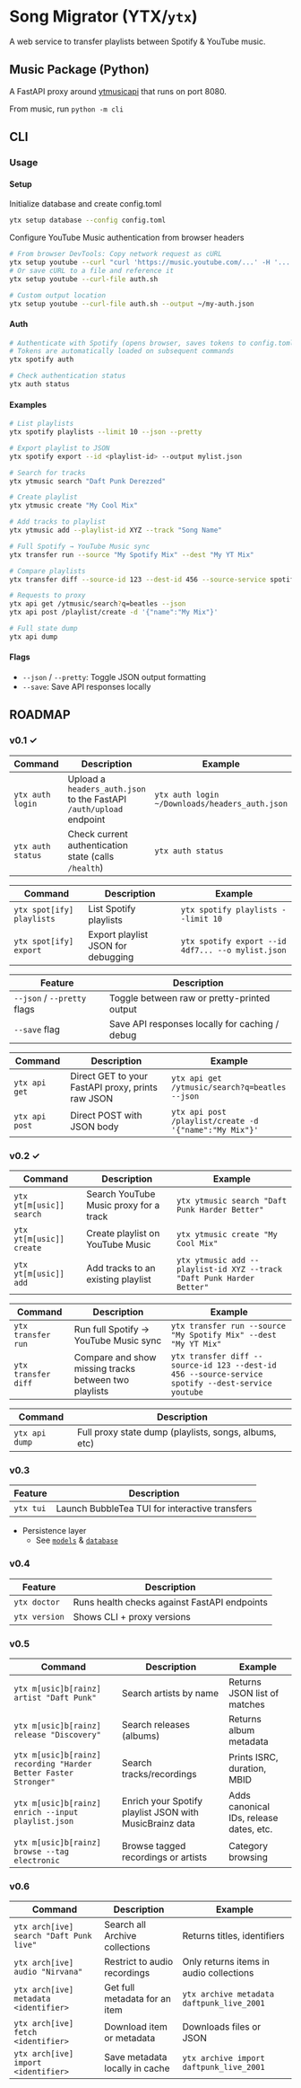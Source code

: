 # Song Migrator (YTX/`ytx`)

A web service to transfer playlists between Spotify & YouTube music.

## Music Package (Python)

A FastAPI proxy around [ytmusicapi](https://github.com/sigma67/ytmusicapi) that runs on port 8080.

From music, run `python -m cli`

## CLI

### Usage

#### Setup

Initialize database and create config.toml

```sh
ytx setup database --config config.toml
```

Configure YouTube Music authentication from browser headers

```sh
# From browser DevTools: Copy network request as cURL
ytx setup youtube --curl "curl 'https://music.youtube.com/...' -H '...'"
# Or save cURL to a file and reference it
ytx setup youtube --curl-file auth.sh

# Custom output location
ytx setup youtube --curl-file auth.sh --output ~/my-auth.json
```

#### Auth

```sh
# Authenticate with Spotify (opens browser, saves tokens to config.toml)
# Tokens are automatically loaded on subsequent commands
ytx spotify auth

# Check authentication status
ytx auth status
```

#### Examples

```sh
# List playlists
ytx spotify playlists --limit 10 --json --pretty

# Export playlist to JSON
ytx spotify export --id <playlist-id> --output mylist.json

# Search for tracks
ytx ytmusic search "Daft Punk Derezzed"

# Create playlist
ytx ytmusic create "My Cool Mix"

# Add tracks to playlist
ytx ytmusic add --playlist-id XYZ --track "Song Name"

# Full Spotify → YouTube Music sync
ytx transfer run --source "My Spotify Mix" --dest "My YT Mix"

# Compare playlists
ytx transfer diff --source-id 123 --dest-id 456 --source-service spotify --dest-service youtube

# Requests to proxy
ytx api get /ytmusic/search?q=beatles --json
ytx api post /playlist/create -d '{"name":"My Mix"}'

# Full state dump
ytx api dump
```

#### Flags

- `--json` / `--pretty`: Toggle JSON output formatting
- `--save`: Save API responses locally

## ROADMAP

### v0.1 ✓

| Command           | Description                                                         | Example                                        |
| ----------------- | ------------------------------------------------------------------- | ---------------------------------------------- |
| `ytx auth login`  | Upload a `headers_auth.json` to the FastAPI `/auth/upload` endpoint | `ytx auth login ~/Downloads/headers_auth.json` |
| `ytx auth status` | Check current authentication state (calls `/health`)                | `ytx auth status`                              |

| Command                   | Description                        | Example                                           |
| ------------------------- | ---------------------------------- | ------------------------------------------------- |
| `ytx spot[ify] playlists` | List Spotify playlists             | `ytx spotify playlists --limit 10`                |
| `ytx spot[ify] export`    | Export playlist JSON for debugging | `ytx spotify export --id 4df7... --o mylist.json` |

| Feature                     | Description                                    |
| --------------------------- | ---------------------------------------------- |
| `--json` / `--pretty` flags | Toggle between raw or pretty-printed output    |
| `--save` flag               | Save API responses locally for caching / debug |

| Command        | Description                                       | Example                                                |
| -------------- | ------------------------------------------------- | ------------------------------------------------------ |
| `ytx api get`  | Direct GET to your FastAPI proxy, prints raw JSON | `ytx api get /ytmusic/search?q=beatles --json`         |
| `ytx api post` | Direct POST with JSON body                        | `ytx api post /playlist/create -d '{"name":"My Mix"}'` |

### v0.2 ✓

| Command                  | Description                            | Example                                                               |
| ------------------------ | -------------------------------------- | --------------------------------------------------------------------- |
| `ytx yt[m[usic]] search` | Search YouTube Music proxy for a track | `ytx ytmusic search "Daft Punk Harder Better"`                        |
| `ytx yt[m[usic]] create` | Create playlist on YouTube Music       | `ytx ytmusic create "My Cool Mix"`                                    |
| `ytx yt[m[usic]] add`    | Add tracks to an existing playlist     | `ytx ytmusic add --playlist-id XYZ --track "Daft Punk Harder Better"` |

| Command             | Description                                           | Example                                                                                          |
| ------------------- | ----------------------------------------------------- | ------------------------------------------------------------------------------------------------ |
| `ytx transfer run`  | Run full Spotify → YouTube Music sync                 | `ytx transfer run --source "My Spotify Mix" --dest "My YT Mix"`                                  |
| `ytx transfer diff` | Compare and show missing tracks between two playlists | `ytx transfer diff --source-id 123 --dest-id 456 --source-service spotify --dest-service youtube` |

| Command        | Description                                            |
| -------------- | ------------------------------------------------------ |
| `ytx api dump` | Full proxy state dump (playlists, songs, albums, etc) |

### v0.3

| Feature   | Description                                    |
| --------- | ---------------------------------------------- |
| `ytx tui` | Launch BubbleTea TUI for interactive transfers |

- Persistence layer
    - See [`models`](/internal/models/models.go) & [`database`](/internal/shared/database.go)

### v0.4

| Feature       | Description                                  |
| ------------- | -------------------------------------------- |
| `ytx doctor`  | Runs health checks against FastAPI endpoints |
| `ytx version` | Shows CLI + proxy versions                   |

### v0.5

| Command                                                         | Description                                             | Example                                 |
| --------------------------------------------------------------- | ------------------------------------------------------- | --------------------------------------- |
| `ytx m[usic]b[rainz] artist "Daft Punk"`                        | Search artists by name                                  | Returns JSON list of matches            |
| `ytx m[usic]b[rainz] release "Discovery"`                       | Search releases (albums)                                | Returns album metadata                  |
| `ytx m[usic]b[rainz] recording "Harder Better Faster Stronger"` | Search tracks/recordings                                | Prints ISRC, duration, MBID             |
| `ytx m[usic]b[rainz] enrich --input playlist.json`              | Enrich your Spotify playlist JSON with MusicBrainz data | Adds canonical IDs, release dates, etc. |
| `ytx m[usic]b[rainz] browse --tag electronic`                   | Browse tagged recordings or artists                     | Category browsing                       |

### v0.6

| Command                                 | Description                    | Example                                   |
| --------------------------------------- | ------------------------------ | ----------------------------------------- |
| `ytx arch[ive] search "Daft Punk live"` | Search all Archive collections | Returns titles, identifiers               |
| `ytx arch[ive] audio "Nirvana"`         | Restrict to audio recordings   | Only returns items in audio collections   |
| `ytx arch[ive] metadata <identifier>`   | Get full metadata for an item  | `ytx archive metadata daftpunk_live_2001` |
| `ytx arch[ive] fetch <identifier>`      | Download item or metadata      | Downloads files or JSON                   |
| `ytx arch[ive] import <identifier>`     | Save metadata locally in cache | `ytx archive import daftpunk_live_2001`   |
